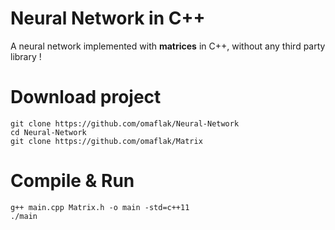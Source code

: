 # Neural Network in C++
A neural network implemented with **matrices** in C++, without any third party library !

# Download project
    git clone https://github.com/omaflak/Neural-Network
    cd Neural-Network
    git clone https://github.com/omaflak/Matrix
    
# Compile & Run
    g++ main.cpp Matrix.h -o main -std=c++11
    ./main
